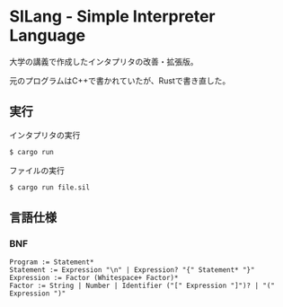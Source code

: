 # SILang - Simple Interpreter Language

大学の講義で作成したインタプリタの改善・拡張版。

元のプログラムはC++で書かれていたが、Rustで書き直した。

## 実行
インタプリタの実行
```bash
$ cargo run
```

ファイルの実行
```bash
$ cargo run file.sil
```

## 言語仕様
### BNF
```
Program := Statement*
Statement := Expression "\n" | Expression? "{" Statement* "}"
Expression := Factor (Whitespace+ Factor)*
Factor := String | Number | Identifier ("[" Expression "]")? | "(" Expression ")"
```
